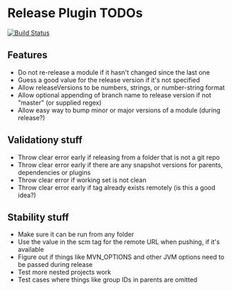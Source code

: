 Release Plugin TODOs
====================

[![Build Status](https://travis-ci.org/danielflower/maven-multi-module-releaser.svg?branch=master)](https://travis-ci.org/danielflower/maven-multi-module-releaser)

Features
--------

* Do not re-release a module if it hasn't changed since the last one
* Guess a good value for the release version if it's not specified
* Allow releaseVersions to be numbers, strings, or number-string format
* Allow optional appending of branch name to release version if not "master" (or supplied regex)
* Allow easy way to bump minor or major versions of a module (during release?)

Validationy stuff
-----------------

* Throw clear error early if releasing from a folder that is not a git repo
* Throw clear error early if there are any snapshot versions for parents, dependencies or plugins
* Throw clear error if working set is not clean
* Throw clear error early if tag already exists remotely (is this a good idea?)

Stability stuff
---------------

* Make sure it can be run from any folder
* Use the value in the scm tag for the remote URL when pushing, if it's available
* Figure out if things like MVN_OPTIONS and other JVM options need to be passed during release
* Test more nested projects work
* Test cases where things like group IDs in parents are omitted
